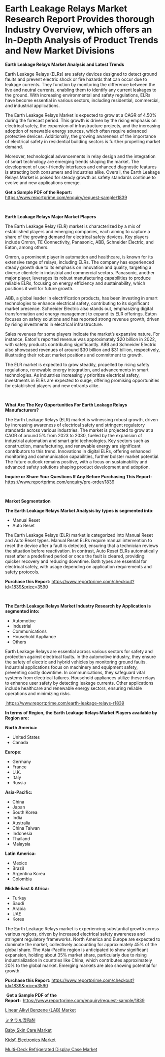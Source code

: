 <p><h1>Earth Leakage Relays Market Research Report Provides thorough Industry Overview, which offers an In-Depth Analysis of Product Trends and New Market Divisions</h1></p><p><strong>Earth Leakage Relays Market Analysis and Latest Trends</strong></p>
<p><p>Earth Leakage Relays (ELRs) are safety devices designed to detect ground faults and prevent electric shock or fire hazards that can occur due to leakage currents. They function by monitoring the difference between the live and neutral currents, enabling them to identify any current leakages to the ground. With increasing environmental and safety regulations, ELRs have become essential in various sectors, including residential, commercial, and industrial applications. </p><p>The Earth Leakage Relays Market is expected to grow at a CAGR of 4.50% during the forecast period. This growth is driven by the rising emphasis on electrical safety, the expansion of infrastructure projects, and the increasing adoption of renewable energy sources, which often require advanced protective devices. Additionally, the growing awareness of the importance of electrical safety in residential building sectors is further propelling market demand. </p><p>Moreover, technological advancements in relay design and the integration of smart technology are emerging trends shaping the market. The development of user-friendly interfaces and enhanced diagnostic features is attracting both consumers and industries alike. Overall, the Earth Leakage Relays Market is poised for steady growth as safety standards continue to evolve and new applications emerge.</p></p>
<p><strong>Get a Sample PDF of the Report:&nbsp;</strong> <a href="https://www.reportprime.com/enquiry/request-sample/1839">https://www.reportprime.com/enquiry/request-sample/1839</a></p>
<p>&nbsp;</p>
<p><strong>Earth Leakage Relays Major Market Players</strong></p>
<p><p>The Earth Leakage Relay (ELR) market is characterized by a mix of established players and emerging companies, each aiming to capture a share of the growing demand for electrical safety devices. Key players include Omron, TE Connectivity, Panasonic, ABB, Schneider Electric, and Eaton, among others.</p><p>Omron, a prominent player in automation and healthcare, is known for its extensive range of relays, including ELRs. The company has experienced steady growth due to its emphasis on innovation and quality, targeting a diverse clientele in industrial and commercial sectors. Panasonic, another major player, leverages its robust manufacturing capabilities to produce reliable ELRs, focusing on energy efficiency and sustainability, which positions it well for future growth.</p><p>ABB, a global leader in electrification products, has been investing in smart technologies to enhance electrical safety, contributing to its significant market presence. Schneider Electric also stands out, emphasizing digital transformation and energy management to expand its ELR offerings. Eaton focuses on safety solutions and has reported strong revenue growth, driven by rising investments in electrical infrastructure.</p><p>Sales revenues for some players indicate the market’s expansive nature. For instance, Eaton's reported revenue was approximately $20 billion in 2022, with safety products contributing significantly. ABB and Schneider Electric also showcased revenues of around $30 billion and $31 billion, respectively, illustrating their robust market positions and commitment to growth.</p><p>The ELR market is expected to grow steadily, propelled by rising safety regulations, renewable energy integration, and advancements in smart technologies. As industries increasingly prioritize electrical safety, investments in ELRs are expected to surge, offering promising opportunities for established players and new entrants alike.</p></p>
<p>&nbsp;</p>
<p><strong>What Are The Key Opportunities For Earth Leakage Relays Manufacturers?</strong></p>
<p><p>The Earth Leakage Relays (ELR) market is witnessing robust growth, driven by increasing awareness of electrical safety and stringent regulatory standards across various industries. The market is projected to grow at a CAGR of around 5% from 2023 to 2030, fueled by the expansion of industrial automation and smart grid technologies. Key sectors such as construction, manufacturing, and renewable energy are significant contributors to this trend. Innovations in digital ELRs, offering enhanced monitoring and communication capabilities, further bolster market potential. The future outlook remains positive, with a focus on sustainability and advanced safety solutions shaping product development and adoption.</p></p>
<p><strong>Inquire or Share Your Questions If Any Before Purchasing This Report:</strong> <a href="https://www.reportprime.com/enquiry/pre-order/1839">https://www.reportprime.com/enquiry/pre-order/1839</a></p>
<p>&nbsp;</p>
<p><strong>Market Segmentation</strong></p>
<p><strong>The Earth Leakage Relays Market Analysis by types is segmented into:</strong></p>
<p><ul><li>Manual Reset</li><li>Auto Reset</li></ul></p>
<p><p>The Earth Leakage Relays (ELR) market is categorized into Manual Reset and Auto Reset types. Manual Reset ELRs require manual intervention to reset the device after a fault is detected, ensuring that a technician reviews the situation before reactivation. In contrast, Auto Reset ELRs automatically reset after a predefined period or once the fault is cleared, providing quicker recovery and reducing downtime. Both types are essential for electrical safety, with usage depending on application requirements and safety protocols.</p></p>
<p><strong>Purchase this Report:&nbsp;</strong><a href="https://www.reportprime.com/checkout?id=1839&price=3590">https://www.reportprime.com/checkout?id=1839&price=3590</a></p>
<p>&nbsp;</p>
<p><strong>The Earth Leakage Relays Market Industry Research by Application is segmented into:</strong></p>
<p><ul><li>Automotive</li><li>Industrial</li><li>Communications</li><li>Household Appliance</li><li>Others</li></ul></p>
<p><p>Earth Leakage Relays are essential across various sectors for safety and protection against electrical faults. In the automotive industry, they ensure the safety of electric and hybrid vehicles by monitoring ground faults. Industrial applications focus on machinery and equipment safety, preventing costly downtime. In communications, they safeguard vital systems from electrical failures. Household appliances utilize these relays to enhance user safety by detecting leakage currents. Other applications include healthcare and renewable energy sectors, ensuring reliable operations and minimizing risks.</p></p>
<p><a href="https://www.reportprime.com/earth-leakage-relays-r1839">&nbsp;https://www.reportprime.com/earth-leakage-relays-r1839</a></p>
<p><strong>In terms of Region, the Earth Leakage Relays Market Players available by Region are:</strong></p>
<p>
    <p> <strong> North America: </strong>
        <ul>
            <li>United States</li>
            <li>Canada</li>
        </ul>
        </p> 
    <p> <strong> Europe: </strong>
        <ul>
            <li>Germany</li>
            <li>France</li>
            <li>U.K.</li>
            <li>Italy</li>
            <li>Russia</li>
        </ul>
        </p> 
    <p> <strong> Asia-Pacific: </strong>
        <ul>
            <li>China</li>
            <li>Japan</li>
            <li>South Korea</li>
            <li>India</li>
            <li>Australia</li>
            <li>China Taiwan</li>
            <li>Indonesia</li>
            <li>Thailand</li>
            <li>Malaysia</li>
        </ul>
        </p> 
    <p> <strong> Latin America: </strong>
        <ul>
            <li>Mexico</li>
            <li>Brazil</li>
            <li>Argentina Korea</li>
            <li>Colombia</li>
        </ul>
        </p> 
    <p> <strong> Middle East & Africa: </strong>
        <ul>
            <li>Turkey</li>
            <li>Saudi</li>
            <li>Arabia</li>
            <li>UAE</li>
            <li>Korea</li>
        </ul>
    </p>
    </p>
<p><p>The Earth Leakage Relays market is experiencing substantial growth across various regions, driven by increased electrical safety awareness and stringent regulatory frameworks. North America and Europe are expected to dominate the market, collectively accounting for approximately 45% of the global share. The Asia-Pacific region is anticipated to show significant expansion, holding about 35% market share, particularly due to rising industrialization in countries like China, which contributes approximately 20% to the global market. Emerging markets are also showing potential for growth.</p></p>
<p><strong>Purchase this Report: </strong><a href="https://www.reportprime.com/checkout?id=1839&price=3590">https://www.reportprime.com/checkout?id=1839&price=3590</a></p>
<p>&nbsp;<strong>Get a Sample PDF of the Report:&nbsp;&nbsp;</strong><a href="https://www.reportprime.com/enquiry/request-sample/1839">https://www.reportprime.com/enquiry/request-sample/1839</a></p>
<p><strong></strong></p>
<p><p><a href="https://issuu.com/reportprime-2/docs/linear-alkyl-benzene-lab-market-siz_fa7a6953518dc7">Linear Alkyl Benzene (LAB) Market</a></p><p><a href="https://medium.com/@gusbarrows/2024%E5%B9%B4%E3%81%8B%E3%82%892031%E5%B9%B4%E3%81%BE%E3%81%A7%E3%81%AE%E9%89%B1%E7%89%A9%E6%B7%B7%E5%92%8C%E6%9D%90%E5%B8%82%E5%A0%B4%E3%81%AE%E6%88%90%E9%95%B7%E8%A6%8B%E9%80%9A%E3%81%97%E3%81%AF-10-5-%E3%81%AE%E5%B9%B4%E9%96%93%E6%88%90%E9%95%B7%E7%8E%87%E3%81%A7%E6%8E%A8%E7%A7%BB%E3%81%97-%E5%B8%82%E5%A0%B4%E3%81%AE%E3%83%88%E3%83%AC%E3%83%B3%E3%83%89%E5%88%86%E6%9E%90%E3%81%AF-%E3%82%A2%E3%83%97%E3%83%AA%E3%82%B1%E3%83%BC%E3%82%B7%E3%83%A7%E3%83%B3%E5%88%A5-%E5%9C%B0%E5%9F%9F%E5%88%A5-%E5%8F%8E%E7%9B%8A%E5%88%A5%E3%81%AB%E8%A1%8C%E3%82%8F%E3%82%8C%E3%81%A6%E3%81%84%E3%81%BE%E3%81%99-dc0495ee484b">ミネラル混和剤</a></p><p><a href="https://www.linkedin.com/pulse/global-perspectives-baby-skin-care-market-trends-forecast-pnmge?trackingId=JmmShe2hTheO3gGKkTjEpQ%3D%3D">Baby Skin Care Market</a></p><p><a href="https://issuu.com/reportprime-2/docs/kids-electronics-market-size-2030.p_06d04d89596f88">Kids\' Electronics Market</a></p><p><a href="https://medium.com/@adam.churchill89678/multi-deck-refrigerated-display-case-market-trends-and-strategic-market-insights-2024-2031-871a5c58ca70">Multi-Deck Refrigerated Display Case Market</a></p></p>